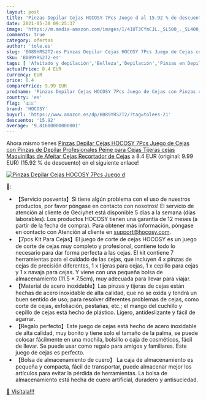 ```yaml
---
layout: post
title: 'Pinzas Depilar Cejas HOCOSY 7Pcs Juego d al 15.92 % de descuento'
date: 2021-05-30 09:25:37
image: 'https://m.media-amazon.com/images/I/41UT3CYmCJL._SL500_._SL400_.jpg'
comments: true
category: ofertas
author: 'tole.es'
slug: 'B089YRS2T2-es Pinzas Depilar Cejas HOCOSY 7Pcs Juego de Cejas con Pinzas...'
sku: 'B089YRS2T2-es'
tags: [ 'Afeitado y depilación','Belleza','Depilación','Pinzas en Depilación','hocosy','tijeras', ]
actualPrice: 8.4 EUR
currency: EUR
price: 8.4
comparePrice: 9.99 EUR
prodname: 'Pinzas Depilar Cejas HOCOSY 7Pcs Juego de Cejas con Pinzas de Depilar Profesionales  Peine para Cejas  Tijeras cejas  Maquinillas de Afeitar Cejas  Recortador de Cejas'
country: 'es'
flag: '🇪🇸'
brand: 'HOCOSY'
buyurl: 'https://www.amazon.es/dp/B089YRS2T2/?tag=tolees-21'
descuento: '15.92'
average: '9.81600000000001'
---
```


Ahora mismo tienes [Pinzas Depilar Cejas HOCOSY 7Pcs Juego de Cejas con Pinzas de Depilar Profesionales  Peine para Cejas  Tijeras cejas  Maquinillas de Afeitar Cejas  Recortador de Cejas](https://www.amazon.es/dp/B089YRS2T2/?tag=tolees-21) a 8.4 EUR (original: 9.99 EUR) (15.92 %  de descuento) en el siguiente enlace!

[![Pinzas Depilar Cejas HOCOSY 7Pcs Juego d](https://m.media-amazon.com/images/I/41UT3CYmCJL._SL500_._SL400_.jpg)](https://www.amazon.es/dp/B089YRS2T2/?tag=tolees-21)

🔎:

- 【Servicio posventa】Si tiene algún problema con el uso de nuestros productos, por favor póngase en contacto con nosotros! El servicio de atención al cliente de Geciyhet está disponible 5 días a la semana (días laborables). Los productos HOCOSY tienen una garantía de 12 meses (a partir de la fecha de compra). Para obtener más información, póngase en contacto con Atención al cliente en support@hocosy.com.
- 【7pcs Kit Para Cejas】El juego de corte de cejas HOCOSY es un juego de corte de cejas muy completo y profesional, contiene todo lo necesario para dar forma perfecta a las cejas. El kit contiene 7 herramientas para el cuidado de las cejas, que incluyen 4 x pinzas de cejas de precisión diferentes, 1 x tijeras para cejas, 1 x cepillo para cejas y 1 x navaja para cejas. Y viene con una pequeña bolsa de almacenamiento (11.5 * 7.5cm), muy adecuada para llevar para viajar.
- 【Material de acero inoxidable】Las pinzas y tijeras de cejas están hechas de acero inoxidable de alta calidad, que no se oxida y tendrá un buen sentido de uso; para resolver diferentes problemas de cejas, como corte de cejas, exfoliación, pestañas, etc.; el mango del cuchillo y cepillo de cejas está hecho de plástico. Ligero, antideslizante y fácil de agarrar.
- 【Regalo perfecto】Este juego de cejas está hecho de acero inoxidable de alta calidad, muy bonito y tiene solo el tamaño de la palma, se puede colocar fácilmente en una mochila, bolsillo o caja de cosméticos, fácil de llevar. Se puede usar como regalo para amigos y familiares. Este juego de cejas es perfecto.
- 【Bolsa de almacenamiento de cuero】 La caja de almacenamiento es pequeña y compacta, fácil de transportar, puede almacenar mejor los artículos para evitar la pérdida de herramientas. La bolsa de almacenamiento está hecha de cuero artificial, duradero y antisuciedad.

[🛒 Visítala!!!](https://www.amazon.es/dp/B089YRS2T2/?tag=tolees-21)
